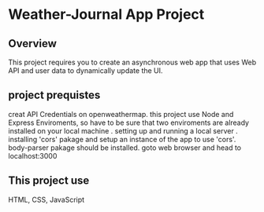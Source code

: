 # Weather-Journal App Project

## Overview
This project requires you to create an asynchronous web app that uses Web API and user data to dynamically update the UI.


## project prequistes 
creat API Credentials on openweathermap.
this project use Node and Express Enviroments, so have to be sure that two enviroments are already installed on your local machine .
setting up and running a local server .
installing 'cors' pakage and setup an instance of the app to use 'cors'.
body-parser pakage should be installed. 
goto web browser and head to localhost:3000


## This project use
HTML, CSS, JavaScript 



